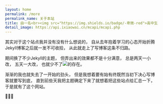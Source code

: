 ```yaml
---
layout: home
permalink: /more
permalink_name: 关于本站
title: 由一名<br><img src="https://img.shields.io/badge/-卑微-red">高中生所写的简介
detail_image: https://api.ixiaowai.cn/mcapi/mcapi.php
---
```

其实对于这个站点我并没有没有什么想说的，
自从去年抱着学习的心态开始折腾Jekyll博客之后就一发不可收拾，
从此就走上了写博客这条不归路。

期间换了不少Jekyll的主题，
但弄出来的效果都不是十分满意，
总是两天一小改，
五天一大改，
也就少不了<img src="https://img.shields.io/badge/-BUG-yellow">的存在。

渐渐的我也就失去了一开始的劲头，
但是我想着要有始有终既然当初下决心写博客就要写到底，
直到前些天我把主题确定下来了就想着把这些站点给汇总一下，
于是就有了这个网站。

🌚🌚🌚
